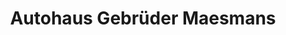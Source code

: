 ---
title: "Autohaus Gebrüder Maesmans"
url: /goerlitz/autohaus-gebrueder-maesmans-gewerbering/
shop: Autohaus
---